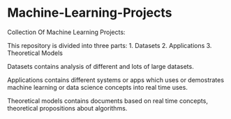 # Machine-Learning-Projects
Collection Of Machine Learning Projects:

This repository is divided into three parts: 1. Datasets 2. Applications 3. Theoretical Models

Datasets contains analysis of different and lots of large datasets.

Applications contains different systems or apps which uses or demostrates machine learning or data science concepts into real time uses.

Theoretical models contains documents based on real time concepts, theoretical propositions about algorithms.

